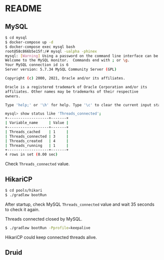 README
======

MySQL
-----

```bash
$ cd mysql
$ docker-compose up -d
$ docker-compose exec mysql bash
root@58c866b5e15f:/# mysql -ualpha -phinex
mysql: [Warning] Using a password on the command line interface can be insecure.
Welcome to the MySQL monitor.  Commands end with ; or \g.
Your MySQL connection id is 6
Server version: 5.7.34 MySQL Community Server (GPL)

Copyright (c) 2000, 2021, Oracle and/or its affiliates.

Oracle is a registered trademark of Oracle Corporation and/or its
affiliates. Other names may be trademarks of their respective
owners.

Type 'help;' or '\h' for help. Type '\c' to clear the current input statement.

mysql> show status like 'Threads_connected';
+-------------------+-------+
| Variable_name     | Value |
+-------------------+-------+
| Threads_cached    | 1     |
| Threads_connected | 3     |
| Threads_created   | 4     |
| Threads_running   | 1     |
+-------------------+-------+
4 rows in set (0.00 sec)
```

Check `Threads_connected` value.


HikariCP
--------

```bash
$ cd pools/hikari
$ ./gradlew bootRun
```

After startup, check MySQL `Threads_connected` value and wait 35 seconds to check it again.

Threads connected closed by MySQL.

```bash
$ ./gradlew bootRun -Pprofile=keepalive
```

HikariCP could keep connected threads alive.


Druid
-----
